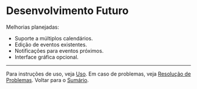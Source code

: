 # Desenvolvimento Futuro

Melhorias planejadas:

- Suporte a múltiplos calendários.
- Edição de eventos existentes.
- Notificações para eventos próximos.
- Interface gráfica opcional.

---
Para instruções de uso, veja [Uso](usage.md).
Em caso de problemas, veja [Resolução de Problemas](troubleshooting.md).
Voltar para o [Sumário](README.md).
